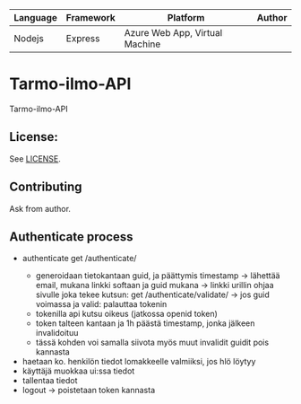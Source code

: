 | Language | Framework | Platform | Author |
| -------- | -------- |--------|--------|
| Nodejs | Express | Azure Web App, Virtual Machine| |


# Tarmo-ilmo-API

Tarmo-ilmo-API

## License:

See [LICENSE](../LICENSE).

## Contributing

Ask from author.

## Authenticate process

- authenticate
get /authenticate/<email>
    - generoidaan tietokantaan guid, ja päättymis timestamp
-> lähettää email, mukana linkki softaan ja guid mukana
-> linkki urillin ohjaa sivulle joka tekee kutsun:
get /authenticate/validate/<guid>
-> jos guid voimassa ja valid: palauttaa tokenin
    - tokenilla api kutsu oikeus (jatkossa openid token)
    - token talteen kantaan ja 1h päästä timestamp, jonka jälkeen invalidoituu
    - tässä kohden voi samalla siivota myös muut invalidit guidit pois kannasta
- haetaan ko. henkilön tiedot lomakkeelle valmiiksi, jos hlö löytyy
- käyttäjä muokkaa ui:ssa tiedot
- tallentaa tiedot
- logout -> poistetaan token kannasta
